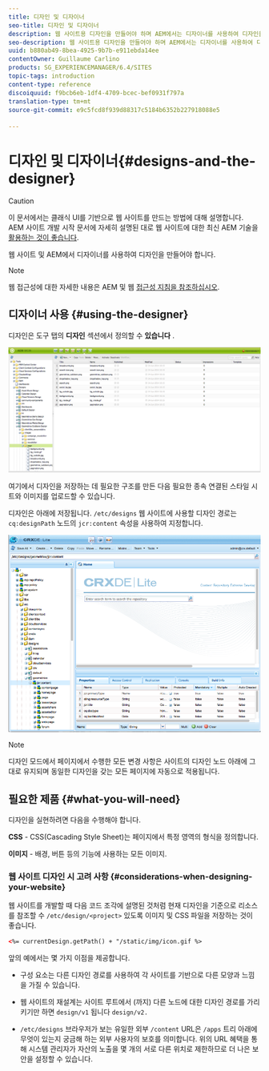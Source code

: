 ```yaml
---
title: 디자인 및 디자이너
seo-title: 디자인 및 디자이너
description: 웹 사이트용 디자인을 만들어야 하며 AEM에서는 디자이너를 사용하여 디자인을 만들어야 합니다
seo-description: 웹 사이트용 디자인을 만들어야 하며 AEM에서는 디자이너를 사용하여 디자인을 만들어야 합니다
uuid: b880ab49-8bea-4925-9b7b-e911ebda14ee
contentOwner: Guillaume Carlino
products: SG_EXPERIENCEMANAGER/6.4/SITES
topic-tags: introduction
content-type: reference
discoiquuid: f9bcb6eb-1df4-4709-bcec-bef0931f797a
translation-type: tm+mt
source-git-commit: e9c5fcd8f939d88317c5184b6352b227918088e5

---
```



# 디자인 및 디자이너{#designs-and-the-designer}

>[!CAUTION]
>
>이 문서에서는 클래식 UI를 기반으로 웹 사이트를 만드는 방법에 대해 설명합니다. AEM 사이트 개발 시작 문서에 자세히 설명된 대로 웹 사이트에 대한 최신 AEM 기술을 [활용하는 것이 좋습니다](/help/sites-developing/getting-started.md).

웹 사이트 및 AEM에서 디자이너를 사용하여 디자인을 만들어야 합니다.

>[!NOTE]
>
>웹 접근성에 대한 자세한 내용은 AEM 및 웹 [접근성 지침을 참조하십시오](/help/managing/web-accessibility.md).

## 디자이너 사용 {#using-the-designer}

디자인은 도구 탭의 **디자인** 섹션에서 정의할 수 **있습니다** .

![screen_shot_2012-02-01at30237pm](assets/screen_shot_2012-02-01at30237pm.png)

여기에서 디자인을 저장하는 데 필요한 구조를 만든 다음 필요한 종속 연결된 스타일 시트와 이미지를 업로드할 수 있습니다.

디자인은 아래에 저장됩니다. `/etc/designs` 웹 사이트에 사용할 디자인 경로는 `cq:designPath` 노드의 `jcr:content` 속성을 사용하여 지정합니다.

![chlimage_1-74](assets/chlimage_1-74.png)

>[!NOTE]
>
>디자인 모드에서 페이지에서 수행한 모든 변경 사항은 사이트의 디자인 노드 아래에 그대로 유지되며 동일한 디자인을 갖는 모든 페이지에 자동으로 적용됩니다.

## 필요한 제품 {#what-you-will-need}

디자인을 실현하려면 다음을 수행해야 합니다.

**CSS** - CSS(Cascading Style Sheet)는 페이지에서 특정 영역의 형식을 정의합니다.

**이미지** - 배경, 버튼 등의 기능에 사용하는 모든 이미지.

### 웹 사이트 디자인 시 고려 사항 {#considerations-when-designing-your-website}

웹 사이트를 개발할 때 다음 코드 조각에 설명된 것처럼 현재 디자인을 기준으로 리소스를 참조할 수 `/etc/design/<project>` 있도록 이미지 및 CSS 파일을 저장하는 것이 좋습니다.

```xml
<%= currentDesign.getPath() + "/static/img/icon.gif %>
```

앞의 예에서는 몇 가지 이점을 제공합니다.

* 구성 요소는 다른 디자인 경로를 사용하여 각 사이트를 기반으로 다른 모양과 느낌을 가질 수 있습니다.
* 웹 사이트의 재설계는 사이트 루트에서 (까지) 다른 노드에 대한 디자인 경로를 가리키기만 하면 `design/v1` 됩니다 `design/v2.`

* `/etc/designs` 브라우저가 보는 유일한 외부 `/content` URL은 `/apps` 트리 아래에 무엇이 있는지 궁금해 하는 외부 사용자의 보호를 의미합니다. 위의 URL 혜택을 통해 시스템 관리자가 자산의 노출을 몇 개의 서로 다른 위치로 제한하므로 더 나은 보안을 설정할 수 있습니다.

